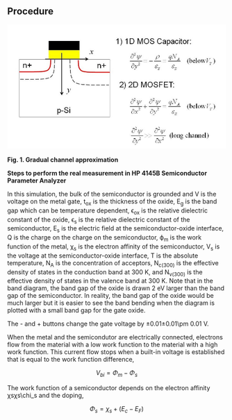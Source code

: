 ## Procedure

<img src="images/peq.jpg"  />
  
**Fig. 1. Gradual channel approximation**

  

**Steps to perform the real measurement in HP 4145B Semiconductor Parameter Analyzer**  

In this simulation, the bulk of the semiconductor is grounded and V is the voltage on the metal gate, t<sub>ox</sub> is the thickness of the oxide, E<sub>g</sub> is the band gap which can be temperature dependent, ϵ<sub>ox</sub> is the relative dielectric constant of the oxide, ϵ<sub>s</sub> is the relative dielectric constant of the semiconductor, E<sub>s</sub> is the electric field at the semiconductor-oxide interface, Q is the charge on the charge on the semiconductor, ϕ<sub>m</sub> is the work function of the metal, χ<sub>s</sub> is the electron affinity of the semiconductor, V<sub>s</sub> is the voltage at the semiconductor-oxide interface, T is the absolute temperature, N<sub>A</sub> is the concentration of acceptors, N<sub>c(300)</sub> is the effective density of states in the conduction band at 300 K, and N<sub>v(300)</sub> is the effective density of states in the valence band at 300 K. Note that in the band diagram, the band gap of the oxide is drawn 2 eV larger than the band gap of the semiconductor. In reality, the band gap of the oxide would be much larger but it is easier to see the band bending when the diagram is plotted with a small band gap for the gate oxide.

The - and + buttons change the gate voltage by ±0.01±0.01\\pm 0.01 V.

When the metal and the semicondutor are electrically connected, electrons flow from the material with a low work function to the material with a high work function. This current flow stops when a built-in voltage is established that is equal to the work function difference, 

$$ V_{bi} = \Phi_m - \Phi_s $$

The work function of a semiconductor depends on the electron affinity χsχs\\chi\_s and the doping, 

$$ \Phi_s = \chi_s + (E_c - E_F) $$
